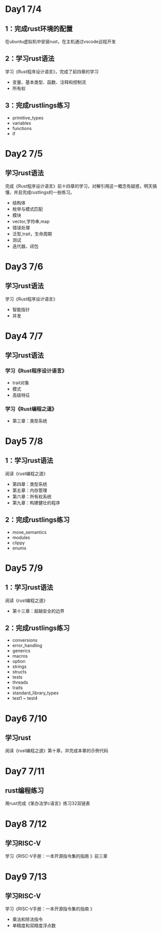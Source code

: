 # Day1 7/4
## 1：完成rust环境的配置
在ubuntu虚拟机中安装rust，在主机通过vscode远程开发
## 2：学习rust语法
学习《Rust程序设计语言》，完成了前四章的学习
+ 变量、基本类型、函数、注释和控制流
+ 所有权
## 3：完成rustlings练习
+ primitive_types
+ variables
+ functions
+ if


# Day2 7/5
## 学习rust语法
完成《Rust程序设计语言》前十四章的学习，对解引用这一概念有疑惑，明天搞懂，并且完成rustlings的一些练习。
+ 结构体
+ 枚举与模式匹配
+ 模块
+ vector,字符串,map
+ 错误处理
+ 泛型,trait，生命周期
+ 测试
+ 迭代器，闭包

# Day3 7/6
## 学习rust语法
学习《Rust程序设计语言》
+ 智能指针
+ 并发

# Day4 7/7
## 学习rust语法
### 学习《Rust程序设计语言》
+ trait对象
+ 模式
+ 高级特征
### 学习《Rust编程之道》
+ 第三章：类型系统

# Day5 7/8
## 1：学习rust语法
阅读《rust编程之道》
+ 第四章：类型系统
+ 第五章：内存管理
+ 第六章：所有权系统
+ 第九章：构建健壮的程序
## 2：完成rustlings练习
+ move_semantics
+ modules
+ clippy
+ enums

# Day5 7/9
## 1：学习rust语法
阅读《rust编程之道》
+ 第十三章：超越安全的边界
## 2：完成rustlings练习
+ conversions
+ error_handling
+ generics
+ macros
+ option
+ strings
+ structs
+ tests
+ threads
+ traits
+ standard_library_types
+ test1 ~ test4

# Day6 7/10
## 学习rust
阅读《rust编程之道》第十章，并完成本章的示例代码


# Day7 7/11
## rust编程练习
用rust完成《笨办法学c语言》练习32双链表

# Day8 7/12
## 学习RISC-V
学习《RISC-V手册：一本开源指令集的指南 》前三章

# Day9 7/13
## 学习RISC-V
学习《RISC-V手册：一本开源指令集的指南 》
+ 乘法和除法指令
+ 单精度和双精度浮点数



